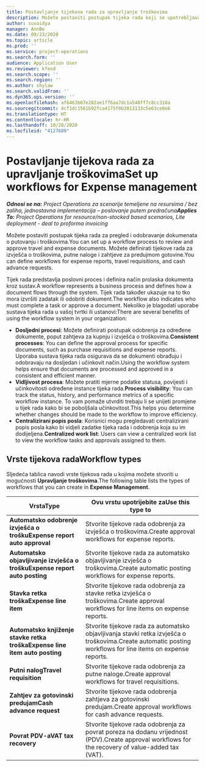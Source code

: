 ```yaml
---
title: Postavljanje tijekova rada za upravljanje troškovima
description: Možete postaviti postupak tijeka rada koji se upotrebljava za pregled i odobravanje dokumenata o putovanju i troškovima.
author: suvaidya
manager: AnnBe
ms.date: 09/23/2020
ms.topic: article
ms.prod: ''
ms.service: project-operations
ms.search.form: ''
audience: Application User
ms.reviewer: kfend
ms.search.scope: ''
ms.search.region: ''
ms.author: shylaw
ms.search.validFrom: ''
ms.dyn365.ops.version: ''
ms.openlocfilehash: af6463b07e282ae1ff6aa7dc1a540ff7c8cc318a
ms.sourcegitcommit: 4cf1dc1561b92fca4175f0b3813133c5e63ce8e6
ms.translationtype: HT
ms.contentlocale: hr-HR
ms.lasthandoff: 10/28/2020
ms.locfileid: "4127689"
---
```

# <a name="set-up-workflows-for-expense-management"></a><span data-ttu-id="6755c-103">Postavljanje tijekova rada za upravljanje troškovima</span><span class="sxs-lookup"><span data-stu-id="6755c-103">Set up workflows for Expense management</span></span>

<span data-ttu-id="6755c-104">_**Odnosi se na:** Project Operations za scenarije temeljene na resursima / bez zaliha, jednostavna implementacija – poslovanje putem predračuna_</span><span class="sxs-lookup"><span data-stu-id="6755c-104">_**Applies To:** Project Operations for resource/non-stocked based scenarios, Lite deployment - deal to proforma invoicing_</span></span>

<span data-ttu-id="6755c-105">Možete postaviti postupak tijeka rada za pregled i odobravanje dokumenata o putovanju i troškovima.</span><span class="sxs-lookup"><span data-stu-id="6755c-105">You can set up a workflow process to review and approve travel and expense documents.</span></span> <span data-ttu-id="6755c-106">Možete definirati tijekove rada za izvješća o troškovima, putne naloge i zahtjeve za predujmom gotovine.</span><span class="sxs-lookup"><span data-stu-id="6755c-106">You can define workflows for expense reports, travel requisitions, and cash advance requests.</span></span>

<span data-ttu-id="6755c-107">Tijek rada predstavlja poslovni proces i definira način prolaska dokumenta kroz sustav.</span><span class="sxs-lookup"><span data-stu-id="6755c-107">A workflow represents a business process and defines how a document flows through the system.</span></span> <span data-ttu-id="6755c-108">Tijek rada također ukazuje na to tko mora izvršiti zadatak ili odobriti dokument.</span><span class="sxs-lookup"><span data-stu-id="6755c-108">The workflow also indicates who must complete a task or approve a document.</span></span> <span data-ttu-id="6755c-109">Nekoliko je blagodati uporabe sustava tijeka rada u vašoj tvrtki ili ustanovi:</span><span class="sxs-lookup"><span data-stu-id="6755c-109">There are several benefits of using the workflow system in your organization:</span></span>

- <span data-ttu-id="6755c-110">**Dosljedni procesi**: Možete definirati postupak odobrenja za određene dokumente, poput zahtjeva za kupnju i izvješća o troškovima.</span><span class="sxs-lookup"><span data-stu-id="6755c-110">**Consistent processes**: You can define the approval process for specific documents, such as purchase requisitions and expense reports.</span></span> <span data-ttu-id="6755c-111">Uporaba sustava tijeka rada osigurava da se dokumenti obrađuju i odobravaju na dosljedan i učinkovit način.</span><span class="sxs-lookup"><span data-stu-id="6755c-111">Using the workflow system helps ensure that documents are processed and approved in a consistent and efficient manner.</span></span>
- <span data-ttu-id="6755c-112">**Vidljivost procesa**: Možete pratiti mjerne podatke statusa, povijesti i učinkovitosti određene instance tijeka rada.</span><span class="sxs-lookup"><span data-stu-id="6755c-112">**Process visibility**: You can track the status, history, and performance metrics of a specific workflow instance.</span></span> <span data-ttu-id="6755c-113">To vam pomaže utvrditi trebaju li se unijeti promjene u tijek rada kako bi se poboljšala učinkovitost.</span><span class="sxs-lookup"><span data-stu-id="6755c-113">This helps you determine whether changes should be made to the workflow to improve efficiency.</span></span>
- <span data-ttu-id="6755c-114">**Centralizirani popis posla**: Korisnici mogu pregledavati centralizirani popis posla kako bi vidjeli zadatke tijeka rada i odobrenja koja su im dodijeljena.</span><span class="sxs-lookup"><span data-stu-id="6755c-114">**Centralized work list**: Users can view a centralized work list to view the workflow tasks and approvals assigned to them.</span></span> 

## <a name="workflow-types"></a><span data-ttu-id="6755c-115">Vrste tijekova rada</span><span class="sxs-lookup"><span data-stu-id="6755c-115">Workflow types</span></span>

<span data-ttu-id="6755c-116">Sljedeća tablica navodi vrste tijekova rada u kojima možete stvoriti u mogućnosti **Upravljanje troškovima**.</span><span class="sxs-lookup"><span data-stu-id="6755c-116">The following table lists the types of workflows that you can create in **Expense Management**.</span></span>


|              <span data-ttu-id="6755c-117"><strong>Vrsta</strong></span><span class="sxs-lookup"><span data-stu-id="6755c-117"><strong>Type</strong></span></span>              |                   <span data-ttu-id="6755c-118"><strong>Ovu vrstu upotrijebite za</strong></span><span class="sxs-lookup"><span data-stu-id="6755c-118"><strong>Use this type to</strong></span></span>                   |
|-------------------------------------------------|-----------------------------------------------------------------------|
|   <span data-ttu-id="6755c-119"><strong>Automatsko odobrenje izvješća o trošku</strong></span><span class="sxs-lookup"><span data-stu-id="6755c-119"><strong>Expense report auto approval</strong></span></span> |            <span data-ttu-id="6755c-120">Stvorite tijekove rada odobrenja za izvješća o troškovima.</span><span class="sxs-lookup"><span data-stu-id="6755c-120">Create approval workflows for expense reports.</span></span>             |
|  <span data-ttu-id="6755c-121"><strong>Automatsko objavljivanje izvješća o trošku</strong></span><span class="sxs-lookup"><span data-stu-id="6755c-121"><strong>Expense report auto posting</strong></span></span>   |        <span data-ttu-id="6755c-122">Stvorite tijekove rada za automatsko objavljivanje izvješća o troškovima.</span><span class="sxs-lookup"><span data-stu-id="6755c-122">Create automatic posting workflows for expense reports.</span></span>        |
|       <span data-ttu-id="6755c-123"><strong>Stavka retka troška</strong></span><span class="sxs-lookup"><span data-stu-id="6755c-123"><strong>Expense line item</strong></span></span>        |     <span data-ttu-id="6755c-124">Stvorite tijekove rada odobrenja za stavke retka izvješća o troškovima.</span><span class="sxs-lookup"><span data-stu-id="6755c-124">Create approval workflows for line items on expense reports.</span></span>      |
| <span data-ttu-id="6755c-125"><strong>Automatsko knjiženje stavke retka troška</strong></span><span class="sxs-lookup"><span data-stu-id="6755c-125"><strong>Expense line item auto posting</strong></span></span> | <span data-ttu-id="6755c-126">Stvorite tijekove rada za automatsko objavljivanja stavki retka izvješća o troškovima.</span><span class="sxs-lookup"><span data-stu-id="6755c-126">Create automatic posting workflows for line items on expense reports.</span></span> |
|       <span data-ttu-id="6755c-127"><strong>Putni nalog</strong></span><span class="sxs-lookup"><span data-stu-id="6755c-127"><strong>Travel requisition</strong></span></span>       |          <span data-ttu-id="6755c-128">Stvorite tijekove rada odobrenja za putne naloge.</span><span class="sxs-lookup"><span data-stu-id="6755c-128">Create approval workflows for travel requisitions.</span></span>           |
|      <span data-ttu-id="6755c-129"><strong>Zahtjev za gotovinski predujam</strong></span><span class="sxs-lookup"><span data-stu-id="6755c-129"><strong>Cash advance request</strong></span></span>      |         <span data-ttu-id="6755c-130">Stvorite tijekove rada odobrenja zahtjeva za gotovinski predujam.</span><span class="sxs-lookup"><span data-stu-id="6755c-130">Create approval workflows for cash advance requests.</span></span>          |
|        <span data-ttu-id="6755c-131"><strong>Povrat PDV-a</strong></span><span class="sxs-lookup"><span data-stu-id="6755c-131"><strong>VAT tax recovery</strong></span></span>        | <span data-ttu-id="6755c-132">Stvorite tijekove rada odobrenja za povrat poreza na dodanu vrijednost (PDV).</span><span class="sxs-lookup"><span data-stu-id="6755c-132">Create approval workflows for the recovery of value-added tax (VAT).</span></span>  |

